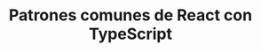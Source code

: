 ---
title: Patrones comunes de React con TypeScript
type: talk
year: 2020
language: es
youtube: fZ0Z5xmm3QU
for:
  title:
    Geekshub
  href:
    https://geekshubs.com/
weight: 5
---